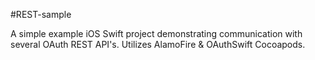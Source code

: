 #REST-sample

A simple example iOS Swift project demonstrating communication with several OAuth REST API's.
Utilizes AlamoFire & OAuthSwift Cocoapods.
